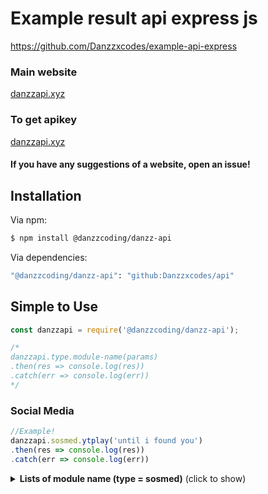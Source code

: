 # Example result api express js
https://github.com/Danzzxcodes/example-api-express

### Main website 
[danzzapi.xyz](https://danzzapi.xyz)

### To get apikey
[danzzapi.xyz](https://danzzapi.xyz)

#### If you have any suggestions of a website, open an issue!

## Installation

Via npm:
```bash
$ npm install @danzzcoding/danzz-api
```

Via dependencies:
```bash
"@danzzcoding/danzz-api": "github:Danzzxcodes/api"
```
## Simple to Use

```js
const danzzapi = require('@danzzcoding/danzz-api');

/*
danzzapi.type.module-name(params)
.then(res => console.log(res))
.catch(err => console.log(err))
*/
```

### Social Media

```js
//Example!
danzzapi.sosmed.ytplay('until i found you')
.then(res => console.log(res))
.catch(err => console.log(err))
```

<details>
  <summary><b>Lists of module name (type = sosmed)</b> (click to show)</summary>

| module name | params | thing | response | description |
| :--- | :---------- | :--- | :--- | :--- |
| ytplayaudio | query | youtube query | json | Get youtube play audio |
| ytplayvideo | query | youtube query | json | Get youtube play video |
| ytaudio | url | youtube url | json | Get youtube audio |
| ytvideo | url | youtube url | json | Get youtube video |
| ttaudio | url | tiktok url | json | Get tiktok audio |
| ttvideo | url | tiktok url | json | Get tiktok video |
| fbdl | url | facebook url | json | Get facebook video |
| twdl | url | twitter url | json | Get twitter video |
| igstory | username | ig story username | json | Get instagram story |
| igreels | url | ig reels url | json | Get instagram reels video |
| igdl | url | instagram url | json | Get instagram video |
| igimg | url | instagram url | json | Get instagram image |
| snapinsta | url | snap insta url | json | Get snap insta video |
| ssstik | url | sss tik url | json | Get sss tiktok video |
| snaptik | url | snap tik url | json | Get snap tiktok video |
| sfrom | url | save from url | json | Get save from video |
| mediafire | url | mediafire url | json | Get mediafire file |
| zippy | url | zippy url | json | Get zippy file |
| scloud | url | scloud url | json | Get sound cloud audio |
</details>
